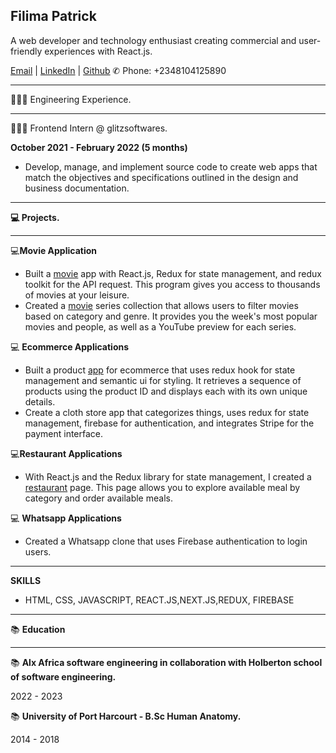 ## Filima Patrick

A web developer and technology enthusiast creating commercial and user-friendly experiences with React.js.

[Email](mailto:filimapatrick@gmail.com) | [LinkedIn](https://www.linkedin.com/in/patrick-filima-91450817b/) | [Github](https://github.com/filimapatrick)
✆ Phone: +2348104125890

___

👩🏼‍💻 Engineering Experience.

___
👩🏼‍💻 Frontend Intern @ glitzsoftwares.

**October 2021 - February 2022 (5 months)**

  + Develop, manage, and implement source code to create web apps  that match the objectives and specifications outlined in the design and business documentation.
 
 ___
   
  **💻 Projects.**
  
 ___
    
 
 💻**Movie Application**

+ Built a [movie](https://627bc24d3f081c14701a9486--regal-bonbon-8701fd.netlify.app/) app with React.js, Redux for state management, and  redux toolkit for the API request. This program gives you access to thousands of movies at your leisure.
+ Created a [movie](https://glistening-salmiakki-58b407.netlify.app) series collection that allows users to filter movies based on category and genre. It provides you the week's most popular movies and people, as well as a YouTube preview for each series.

 💻 **Ecommerce Applications**
 
+ Built a product [app](https://profound-starlight-ed42a2.netlify.app) for ecommerce that uses redux hook for state management and semantic ui for styling. It retrieves a sequence of products using the product ID and displays each with its own unique details.
+ Create a cloth store app that categorizes things, uses redux for state management, firebase for authentication, and integrates Stripe for the payment interface.

💻**Restaurant Applications**
 
 + With React.js and the Redux library for state management, I created a [restaurant](https://628a95c763d6b21cda541df3--courageous-cascaron-aa8ddf.netlify.app/) page. This page allows you to explore available meal by category and order available meals.


 💻  **Whatsapp Applications**
 +   Created a Whatsapp clone that uses Firebase authentication to login users.
 
 ___


**SKILLS**

+ HTML, CSS, JAVASCRIPT, REACT.JS,NEXT.JS,REDUX, FIREBASE

___



 📚 **Education**

___

📚 **Alx Africa software engineering in collaboration with Holberton school of software engineering.**

2022 - 2023


📚 **University of Port Harcourt - B.Sc Human Anatomy.**

2014 - 2018
